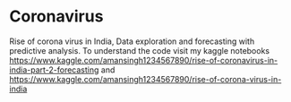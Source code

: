 # Coronavirus
Rise of corona virus in India, Data exploration and forecasting with predictive analysis. To understand the code visit my kaggle notebooks
https://www.kaggle.com/amansingh1234567890/rise-of-coronavirus-in-india-part-2-forecasting
and
https://www.kaggle.com/amansingh1234567890/rise-of-corona-virus-in-india
